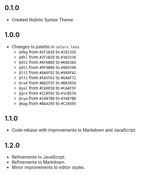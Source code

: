 ## 0.1.0
- Created *Nefelio* Syntax Theme

## 1.0.0
- Changes to palette in `colors.less`
  - `@dbg` from `#1F1B1D` to `#282326`
  - `@dhl` from `#2F2B2D` to `#383336`
  - `@dt2` from `#6F6B6D` to `#686366`
  - `@dt1` from `#9F9B9D` to `#989396`
  - `@lt2` from `#8A8F92` to `#9A9FA2`
  - `@lt1` from `#5A5F62` to `#6A6F72`
  - `@red` from `#BA2F5F` to `#BA3D5A`
  - `@yel` from `#CA9E5D` to `#CAAF5F`
  - `@gre` from `#1CB592` to `#1CB57A`
  - `@cya` from `#14B7BD` to `#34B7BD`
  - `@mag` from `#BA4295` to `#C34D95`

## 1.1.0
- Code rebase with improvements to Markdown and JavaScript.

## 1.2.0
- Refinements to JavaScript.
- Refinements to Markdown.
- Minor improvements to editor styles.
